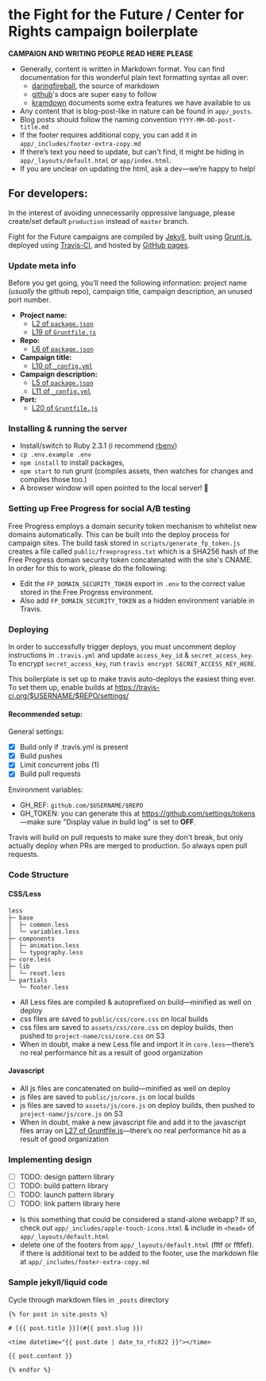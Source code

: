 # the Fight for the Future / Center for Rights campaign boilerplate

**CAMPAIGN AND WRITING PEOPLE READ HERE PLEASE**

- Generally, content is written in Markdown format. You can find documentation
for this wonderful plain text formatting syntax all over:
    - [daringfireball][07], the source of markdown
    - [github][08]'s docs are super easy to follow
    - [kramdown][09] documents some extra features we have available to us
- Any content that is blog-post-like in nature can be found in `app/_posts`.
- Blog posts should follow the naming convention `YYYY-MM-DD-post-title.md`
- If the footer requires additional copy, you can add it in `app/_includes/footer-extra-copy.md`
- If there’s text you need to update, but can't find, it might be hiding in `app/_layouts/default.html` or `app/index.html`.
- If you are unclear on updating the html, ask a dev—we’re happy to help!

## For developers:

In the interest of avoiding unnecessarily oppressive language, please create/set default `production` instead of `master` branch.

Fight for the Future campaigns are compiled by [Jekyll][03], built using [Grunt.js][04], deployed using [Travis-CI][02], and hosted by [GitHub pages][06].

### Update meta info

Before you get going, you’ll need the following information: project name (_usually_ the github repo), campaign title, campaign description, an unused port number.

- **Project name:**
  - [L2 of `package.json`][11]
  - [L19 of `Gruntfile.js`][12]
- **Repo:**
  - [L6 of `package.json`][15]
- **Campaign title:**
  - [L10 of `_config.yml`][10]
- **Campaign description:**
  - [L5 of `package.json`][13]
  - [L11 of `_config.yml`][14]
- **Port:**
  - [L20 of `Gruntfile.js`][16]

### Installing & running the server

- Install/switch to Ruby 2.3.1 (i recommend [rbenv][01])
- `cp .env.example .env`
- `npm install` to install packages,
- `npm start` to run grunt (compiles assets, then watches for changes and compiles those too.)
- A browser window will open pointed to the local server! 🎉

### Setting up Free Progress for social A/B testing

Free Progress employs a domain security token mechanism to whitelist new domains automatically. This can be built into the deploy process for campaign sites. The build task stored in `scripts/generate_fp_token.js` creates a file called `public/freeprogress.txt` which is a SHA256 hash of the Free Progress domain security token concatenated with the site's CNAME. In order for this to work, please do the following:

- Edit the `FP_DOMAIN_SECURITY_TOKEN` export in `.env` to the correct value stored in the Free Progress environment.
- Also add `FP_DOMAIN_SECURITY_TOKEN` as a hidden environment variable in Travis.

### Deploying

In order to successfully trigger deploys, you must uncomment deploy instructions in `.travis.yml` and update `access_key_id` & `secret_access_key`. To encrypt `secret_access_key`, run `travis encrypt SECRET_ACCESS_KEY_HERE`.

This boilerplate is set up to make travis auto-deploys the easiest thing ever. To set them up, enable builds at https://travis-ci.org/$USERNAME/$REPO/settings/

#### Recommended setup:

General settings:

- [X] Build only if .travis.yml is present
- [X] Build pushes
- [X] Limit concurrent jobs (1)
- [X] Build pull requests

Environment variables:

- GH_REF: `github.com/$USERNAME/$REPO`
- GH_TOKEN: you can generate this at <https://github.com/settings/tokens>—make sure "Display value in build log" is set to **OFF**.

Travis will build on pull requests to make sure they don't break, but only actually deploy when PRs are merged to production. So always open pull requests.

### Code Structure

#### CSS/Less

```
less
├─ base
│  ├─ common.less
│  └─ variables.less
├─ components
│  ├─ animation.less
│  └─ typography.less
├─ core.less
├─ lib
│  └─ reset.less
└─ partials
   └─ footer.less
```

- All Less files are compiled & autoprefixed on build—minified as well on deploy
- css files are saved to `public/css/core.css` on local builds
- css files are saved to `assets/css/core.css` on deploy builds, then pushed to `project-name/css/core.css` on S3
- When in doubt, make a new Less file and import it in `core.less`—there’s no real performance hit as a result of good organization

#### Javascript

- All js files are concatenated on build—minified as well on deploy
- js files are saved to `public/js/core.js` on local builds
- js files are saved to `assets/js/core.js` on deploy builds, then pushed to `project-name/js/core.js` on S3
- When in doubt, make a new javascript file and add it to the javascript files array on [L27 of Gruntfile.js][17]—there’s no real performance hit as a result of good organization

### Implementing design

- [ ] TODO: design pattern library
- [ ] TODO: build pattern library
- [ ] TODO: launch pattern library
- [ ] TODO: link pattern library here

- Is this something that could be considered a stand-alone webapp? If so, check out `app/_includes/apple-touch-icons.html` & include in `<head>` of `app/_layouts/default.html`
- delete one of the footers from `app/_layouts/default.html` (fftf or fftfef). if there is additional text to be added to the footer, use the markdown file at `app/_includes/footer-extra-copy.md`

### Sample jekyll/liquid code

Cycle through markdown files in `_posts` directory

```liquid
{% for post in site.posts %}

# [{{ post.title }}](#{{ post.slug }})

<time datetime="{{ post.date | date_to_rfc822 }}"></time>

{{ post.content }}

{% endfor %}
```

[01]: https://github.com/sstephenson/rbenv
[02]: https://docs.travis-ci.com/
[03]: http://jekyllrb.com/docs/home/
[04]: http://gruntjs.com/getting-started
[05]: https://github.com/Shopify/liquid/wiki/Liquid-for-Designers
[06]: https://help.github.com/categories/github-pages-basics/

[07]: http://daringfireball.net/projects/markdown/syntax
[08]: https://help.github.com/articles/markdown-basics/
[09]: http://kramdown.gettalong.org/syntax.html

[10]: https://github.com/fightforthefuture/fftf-campaign-boilerplate/blob/production/_config.yml#L10
[11]: https://github.com/fightforthefuture/fftf-campaign-boilerplate/blob/production/package.json#L2
[12]: https://github.com/fightforthefuture/fftf-campaign-boilerplate/blob/production/Gruntfile.js#L19
[13]: https://github.com/fightforthefuture/fftf-campaign-boilerplate/blob/production/package.json#L5
[14]: https://github.com/fightforthefuture/fftf-campaign-boilerplate/blob/production/_config.yml#L11
[15]: https://github.com/fightforthefuture/fftf-campaign-boilerplate/blob/production/package.json#L6
[16]: https://github.com/fightforthefuture/fftf-campaign-boilerplate/blob/production/Gruntfile.js#L20

[17]: https://github.com/fightforthefuture/fftf-campaign-boilerplate/blob/production/Gruntfile.js#L27
